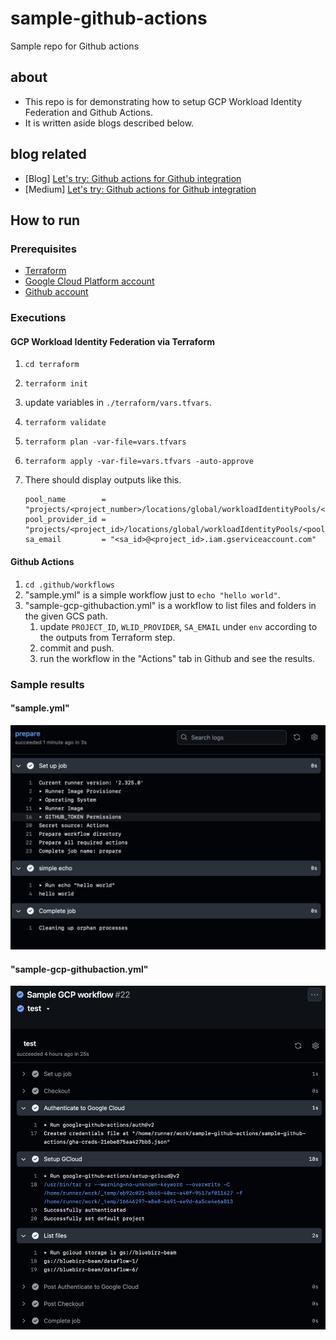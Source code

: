 # sample-github-actions

Sample repo for Github actions

## about

- This repo is for demonstrating how to setup GCP Workload Identity Federation and Github Actions.
- It is written aside blogs described below.

## blog related

- [Blog] [Let's try: Github actions for Github integration](https://bluebirz.net/posts/try-github-actions/#create-github-actions-with-gcp-provider)
- [Medium] [Let's try: Github actions for Github integration](https://medium.com/@bluebirz/lets-try-github-actions-for-github-integration-241398ca59a6)

## How to run

### Prerequisites

- [Terraform](https://developer.hashicorp.com/terraform)
- [Google Cloud Platform account](https://cloud.google.com/)
- [Github account](https://github.com/)

### Executions

#### GCP Workload Identity Federation via Terraform

1. `cd terraform`
1. `terraform init`
1. update variables in `./terraform/vars.tfvars`.
1. `terraform validate`
1. `terraform plan -var-file=vars.tfvars`
1. `terraform apply -var-file=vars.tfvars -auto-approve`
1. There should display outputs like this.  

    ```
    pool_name        = "projects/<project_number>/locations/global/workloadIdentityPools/<pool_name>"
    pool_provider_id = "projects/<project_id>/locations/global/workloadIdentityPools/<pool_name>/providers/<provider_name>"
    sa_email         = "<sa_id>@<project_id>.iam.gserviceaccount.com"
    ```

#### Github Actions

1. `cd .github/workflows`
1. "sample.yml" is a simple workflow just to `echo "hello world"`.
1. "sample-gcp-githubaction.yml" is a workflow to list files and folders in the given GCS path.  
    1. update `PROJECT_ID`, `WLID_PROVIDER`, `SA_EMAIL` under `env` according to the outputs from Terraform step.
    1. commit and push.
    1. run the workflow in the "Actions" tab in Github and see the results.

### Sample results

#### "sample.yml"

![sample.yml](./img/dag-output.png)

#### "sample-gcp-githubaction.yml"

![sample-gcp-githubaction.yml](./img/gcp.png)
